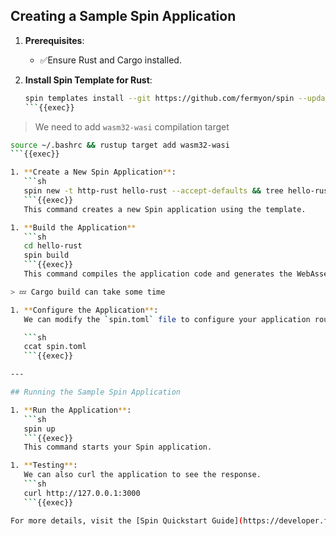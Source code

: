 ## Creating a Sample Spin Application

1. **Prerequisites**:
   - ✅Ensure Rust and Cargo installed.

1. **Install Spin Template for Rust**:
   ```sh
   spin templates install --git https://github.com/fermyon/spin --update
   ```{{exec}}

> We need to add `wasm32-wasi` compilation target

```bash
source ~/.bashrc && rustup target add wasm32-wasi
```{{exec}}

1. **Create a New Spin Application**:
   ```sh
   spin new -t http-rust hello-rust --accept-defaults && tree hello-rust
   ```{{exec}}
   This command creates a new Spin application using the template.

1. **Build the Application**
   ```sh
   cd hello-rust
   spin build
   ```{{exec}}
   This command compiles the application code and generates the WebAssembly binary.

> 💤 Cargo build can take some time

1. **Configure the Application**:
   We can modify the `spin.toml` file to configure your application routes and settings.

   ```sh
   ccat spin.toml
   ```{{exec}}

---

## Running the Sample Spin Application

1. **Run the Application**:
   ```sh
   spin up
   ```{{exec}}
   This command starts your Spin application.

1. **Testing**:
   We can also curl the application to see the response.
   ```sh
   curl http://127.0.0.1:3000
   ```{{exec}}

For more details, visit the [Spin Quickstart Guide](https://developer.fermyon.com/spin/v2/quickstart).
